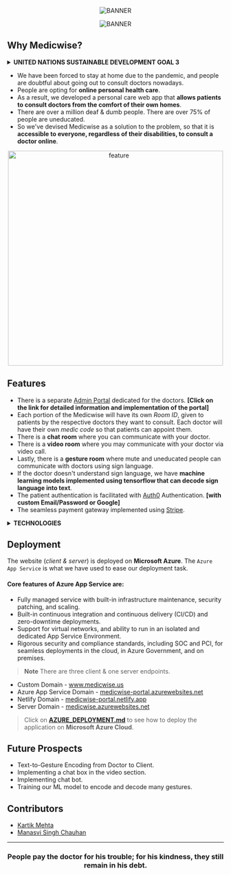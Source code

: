 <p align="center">
<img src="https://user-images.githubusercontent.com/77505989/198878121-f5116248-8b4c-4baa-8302-c9cd262baf7f.png" alt="BANNER" />
</p>

<p align="center">
<img src="https://user-images.githubusercontent.com/77505989/198878368-1302bf31-3600-4348-a585-076930aefae8.png" alt="BANNER" />
</p>

## Why Medicwise?

<details>
  <summary><b>UNITED NATIONS SUSTAINABLE DEVELOPMENT GOAL 3</b></summary>
  
<br />

<p align="center">
<img src="https://user-images.githubusercontent.com/77505989/201485984-61b87f3b-7717-4d8f-91e8-f71e15fe3b09.jpg" alt="UNSDG" />
</p>

<p align="center">Ensuring healthy lives and promoting well-being at all ages is essential to sustainable development. The COVID-19 pandemic continues to spread human suffering.</p>

### Facts & Figures
- In 2020 and 2021, 14.9 million people were estimated to have died due to COVID-19 and its impact on health systems and society.
- Interruptions in essential health services were reported in 92 per cent of 129 countries surveyed at the end of 2021.
- As of May 2022, more than 80 per cent of people had received at least one dose of a vaccine in high-income countries but the proportion is only about 17 per cent in low-income countries.
- Between January 2020 and May 2021, the pandemic may have claimed the lives of 115,500 health and care workers worldwide.
- 7 million children missed out on vaccinations in 2020, 3.7 million more than in 2019 and the highest number since 2005.
- 1 million older children did not receive vaccines through the routine immunization programme in 2020, an increase from 13.6 million in 2019.

### Goals
- 3.1 By 2030, reduce the global maternal mortality ratio to less than 70 per 100,000 live births.
- 3.2 By 2030, end preventable deaths of newborns and children under 5 years of age, with all countries aiming to reduce neonatal mortality to at least as low as 12 per 1,000 live births and under-5 mortality to at least as low as 25 per 1,000 live births.
- 3.3 By 2030, end the epidemics of AIDS, tuberculosis, malaria and neglected tropical diseases and combat hepatitis, water-borne diseases and other communicable diseases.
- 3.4 By 2030, reduce by one third premature mortality from non-communicable diseases through prevention and treatment and promote mental health and well-being.
- 3.5 Strengthen the prevention and treatment of substance abuse, including narcotic drug abuse and harmful use of alcohol.

  <br />
  
</details>

- We have been forced to stay at home due to the pandemic, and people are doubtful about going out to consult doctors nowadays.
- People are opting for **online personal health care**.
- As a result, we developed a personal care web app that **allows patients to consult doctors from the comfort of their own homes**.
- There are over a million deaf & dumb people. There are over 75% of people are uneducated. 
- So we've devised Medicwise as a solution to the problem, so that it is **accessible to everyone, regardless of their disabilities, to consult a doctor online**.

<p align="center">
  <img src="https://user-images.githubusercontent.com/77505989/198884367-89ab757c-668f-45b5-b112-b1ac2e300dc5.jpg" alt="feature" height="500" />
</p>

## Features
- There is a separate <a href="https://github.com/kartikmehta8/medicwise/tree/main/admin-portal">Admin Portal</a> dedicated for the doctors. **[Click on the link for detailed information and implementation of the portal]**
- Each portion of the Medicwise will have its own *Room ID*, given to patients by the respective doctors they want to consult. Each doctor will have their own *medic code* so that patients can appoint them.
- There is a **chat room** where you can communicate with your doctor.
- There is a **video room** where you may communicate with your doctor via video call.
- Lastly, there is a **gesture room** where mute and uneducated people can communicate with doctors using sign language.
- If the doctor doesn't understand sign language, we have **machine learning models implemented using tensorflow that can decode sign language into text**.
- The patient authentication is facilitated with <a href="https://auth0.com">Auth0</a> Authentication. **[with custom Email/Password or Google]**
- The seamless payment gateway implemented using <a href="https://stripe.com/en-in">Stripe</a>.

<details>
<summary><b>TECHNOLOGIES</b></summary>

<br />

|               |                |              |
| ------------- |:--------------:| ------------:|
| HTML          | SCSS           | Javascript   |
| ReactJS       | NodeJS         | ExpressJS    |
| TailwindCSS   | Bootstrap      | MaterialUI   |
| Firebase      | Auth0          | Stripe       |
| SocketIO      | Netlify        | TensorflowJS |
| Azure         | Github Actions | App Service  |
|               |                |              |

</details>

## Deployment
The website (*client & server*) is deployed on **Microsoft Azure**. The `Azure App Service` is what we have used to ease our deployment task.

#### Core features of Azure App Service are:
- Fully managed service with built-in infrastructure maintenance, security patching, and scaling.
- Built-in continuous integration and continuous delivery (CI/CD) and zero-downtime deployments.
- Support for virtual networks, and ability to run in an isolated and dedicated App Service Environment.
- Rigorous security and compliance standards, including SOC and PCI, for seamless deployments in the cloud, in Azure Government, and on premises.

> **Note**
> There are three client & one server endpoints.
- Custom Domain - <a href="https://www.medicwise.us">www.medicwise.us</a>
- Azure App Service Domain - <a href="https://medicwise-portal.azurewebsites.net">medicwise-portal.azurewebsites.net</a>
- Netlify Domain - <a href="https://medicwise-portal.netlify.app">medicwise-portal.netlify.app</a>
- Server Domain - <a href="https://medicwise.azurewebsites.net">medicwise.azurewebsites.net</a>

> Click on <a href="https://github.com/kartikmehta8/medicwise/blob/main/AZURE_DEPLOYMENT.md">**AZURE_DEPLOYMENT.md**</a> to see how to deploy the application on **Microsoft Azure Cloud**.

## Future Prospects
- Text-to-Gesture Encoding from Doctor to Client.
- Implementing a chat box in the video section.
- Implementing chat bot.
- Training our ML model to encode and decode many gestures.

<!--
## Run Locally
- Fork the repository.
- Clone repository to your local system.
- Install require node_modules using `npm install`.
- Open server-end in command prompt and execute `npm start` command.
- Open client-end in command prompt and execute `npm start` command.
- Open admin-portal in command prompt and execute `npm start` command.
-->

## Contributors
- [Kartik Mehta](https://github.com/kartikmehta8)
- [Manasvi Singh Chauhan](https://github.com/Alcyone713)


<hr />

<h3 align="center">
People pay the doctor for his trouble; for his kindness, they still remain in his debt.
</h3>
